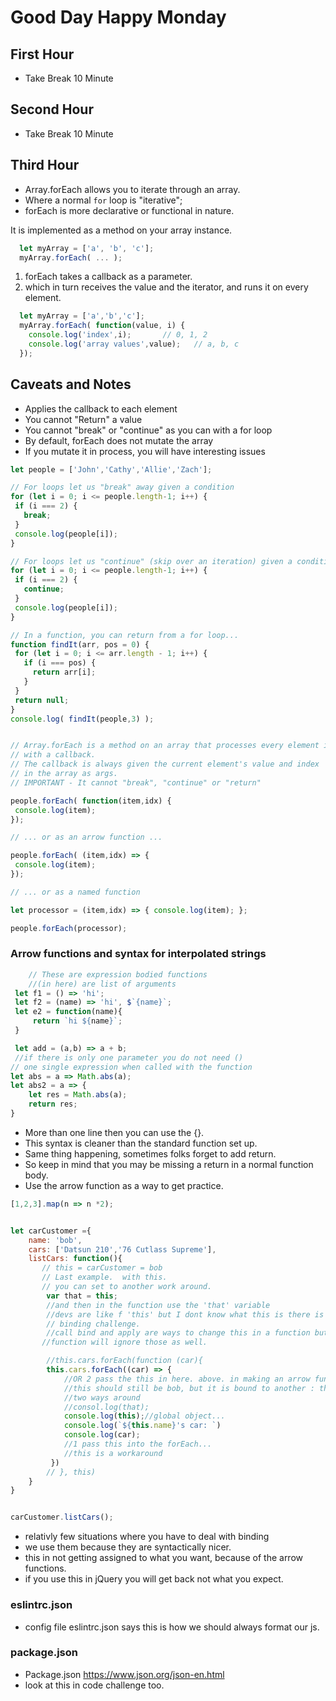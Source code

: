 # Good Day Happy Monday

## First Hour

- Take Break 10 Minute

## Second Hour

- Take Break 10 Minute

## Third Hour

- Array.forEach allows you to iterate through an array.
- Where a normal `for` loop is "iterative";
- forEach is more declarative or functional in nature.

It is implemented as a method on your array instance.

```js
  let myArray = ['a', 'b', 'c'];
  myArray.forEach( ... );
```

1. forEach takes a callback as a parameter.
2. which in turn receives the value and the iterator, and runs it on every element.

```js
  let myArray = ['a','b','c'];
  myArray.forEach( function(value, i) {
    console.log('index',i);       // 0, 1, 2
    console.log('array values',value);   // a, b, c
  });
```

## Caveats and Notes

- Applies the callback to each element
- You cannot "Return" a value
- You cannot "break" or "continue" as you can with a for loop
- By default, forEach does not mutate the array
- If you mutate it in process, you will have interesting issues

 ```js
let people = ['John','Cathy','Allie','Zach'];

// For loops let us "break" away given a condition
for (let i = 0; i <= people.length-1; i++) {
  if (i === 2) {
    break;
  }
  console.log(people[i]);
}

// For loops let us "continue" (skip over an iteration) given a condition
for (let i = 0; i <= people.length-1; i++) {
  if (i === 2) {
    continue;
  }
  console.log(people[i]);
}

// In a function, you can return from a for loop...
function findIt(arr, pos = 0) {
  for (let i = 0; i <= arr.length - 1; i++) {
    if (i === pos) {
      return arr[i];
    }
  }
  return null;
}
console.log( findIt(people,3) );


// Array.forEach is a method on an array that processes every element in the array
// with a callback.
// The callback is always given the current element's value and index
// in the array as args.
// IMPORTANT - It cannot "break", "continue" or "return"

people.forEach( function(item,idx) {
  console.log(item);
});

// ... or as an arrow function ...

people.forEach( (item,idx) => {
  console.log(item);
});

// ... or as a named function 

let processor = (item,idx) => { console.log(item); };

people.forEach(processor);

```

### Arrow functions and syntax for interpolated strings

```js
    // These are expression bodied functions 
    //(in here) are list of arguments  
 let f1 = () => 'hi';
 let f2 = (name) => 'hi', $`{name}`;
 let e2 = function(name){
     return `hi ${name}`;
 } 
```

```js
 let add = (a,b) => a + b;
 //if there is only one parameter you do not need ()
// one single expression when called with the function
let abs = a => Math.abs(a);
let abs2 = a => {
    let res = Math.abs(a);
    return res;
}
```

- More than one line then you can use the {}.
- This syntax is cleaner than the standard function set up.
- Same thing happening, sometimes folks forget to add return.
- So keep in mind that you may be missing a return in a normal function body.
- Use the arrow function as a way to get practice.

```js
[1,2,3].map(n => n *2);


let carCustomer ={
    name: 'bob',
    cars: ['Datsun 210','76 Cutlass Supreme'],
    listCars: function(){
       // this = carCustomer = bob 
       // Last example.  with this. 
       // you can set to another work around.
        var that = this;
        //and then in the function use the 'that' variable
        //devs are like f 'this' but I dont know what this is there is a
        // binding challenge.
        //call bind and apply are ways to change this in a function but arrow 
       //function will ignore those as well. 

        //this.cars.forEach(function (car){
        this.cars.forEach((car) => {
            //OR 2 pass the this in here. above. in making an arrow function. 
            //this should still be bob, but it is bound to another : the global object.
            //two ways around 
            //consol.log(that);
            console.log(this);//global object...
            console.log(`${this.name}'s car: `)
            console.log(car);
            //1 pass this into the forEach...
            //this is a workaround  
         })
        // }, this)
    }
}


carCustomer.listCars();

```

- relativly few situations where you have to deal with binding
- we use them because they are syntactically nicer.
- this in not getting assigned to what you want, because of the arrow functions.
- if you use this in jQuery you will get back not what you expect.

### eslintrc.json

- config file eslintrc.json says this is how we should always format our js.

### package.json

- Package.json   <https://www.json.org/json-en.html>
- look at this in code challenge too.
